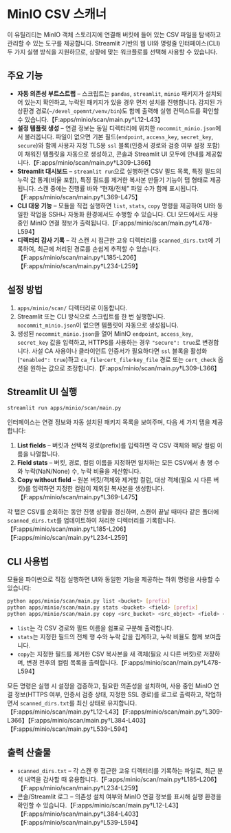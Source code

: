 # MinIO CSV 스캐너

이 유틸리티는 MinIO 객체 스토리지에 연결해 버킷에 들어 있는 CSV 파일을 탐색하고 관리할 수 있는 도구를 제공합니다. Streamlit 기반의 웹 UI와 명령줄 인터페이스(CLI) 두 가지 실행 방식을 지원하므로, 상황에 맞는 워크플로를 선택해 사용할 수 있습니다.

## 주요 기능

- **자동 의존성 부트스트랩** – 스크립트는 `pandas`, `streamlit`, `minio` 패키지가 설치되어 있는지 확인하고, 누락된 패키지가 있을 경우 먼저 설치를 진행합니다. 감지된 가상환경 경로(`~/devel_opemnt/venv/bin`)도 함께 출력해 실행 컨텍스트를 확인할 수 있습니다.【F:apps/minio/scan/main.py†L12-L43】
- **설정 템플릿 생성** – 연결 정보는 동일 디렉터리에 위치한 `nocommit_minio.json`에서 불러옵니다. 파일이 없으면 기본 필드(`endpoint`, `access_key`, `secret_key`, `secure`)와 함께 사용자 지정 TLS용 `ssl` 블록(인증서 경로와 검증 여부 설정 포함)이 채워진 템플릿을 자동으로 생성하고, 콘솔과 Streamlit UI 모두에 안내를 제공합니다.【F:apps/minio/scan/main.py†L309-L366】
- **Streamlit 대시보드** – `streamlit run`으로 실행하면 CSV 필드 목록, 특정 필드의 누락 값 통계(비율 포함), 특정 필드를 제거한 복사본 만들기 기능이 탭 형태로 제공됩니다. 스캔 중에는 진행률 바와 “현재/전체” 파일 수가 함께 표시됩니다.【F:apps/minio/scan/main.py†L369-L475】
- **CLI 대응 기능** – 모듈을 직접 실행하면 `list`, `stats`, `copy` 명령을 제공하여 UI와 동일한 작업을 SSH나 자동화 환경에서도 수행할 수 있습니다. CLI 모드에서도 사용 중인 MinIO 연결 정보가 출력됩니다.【F:apps/minio/scan/main.py†L478-L594】
- **디렉터리 감사 기록** – 각 스캔 시 접근한 고유 디렉터리를 `scanned_dirs.txt`에 기록하여, 최근에 처리된 경로를 손쉽게 추적할 수 있습니다.【F:apps/minio/scan/main.py†L185-L206】【F:apps/minio/scan/main.py†L234-L259】

## 설정 방법

1. `apps/minio/scan/` 디렉터리로 이동합니다.
2. Streamlit 또는 CLI 방식으로 스크립트를 한 번 실행합니다. `nocommit_minio.json`이 없으면 템플릿이 자동으로 생성됩니다.
3. 생성된 `nocommit_minio.json`을 열어 MinIO `endpoint`, `access_key`, `secret_key` 값을 입력하고, HTTPS를 사용하는 경우 `"secure": true`로 변경합니다. 사설 CA 사용이나 클라이언트 인증서가 필요하다면 `ssl` 블록을 활성화(`"enabled": true`)하고 `ca_file`·`cert_file`·`key_file` 경로 또는 `cert_check` 옵션을 원하는 값으로 조정합니다.【F:apps/minio/scan/main.py†L309-L366】

## Streamlit UI 실행

```bash
streamlit run apps/minio/scan/main.py
```

인터페이스는 연결 정보와 자동 설치된 패키지 목록을 보여주며, 다음 세 가지 탭을 제공합니다:

1. **List fields** – 버킷과 선택적 경로(prefix)를 입력하면 각 CSV 객체와 해당 컬럼 이름을 나열합니다.
2. **Field stats** – 버킷, 경로, 컬럼 이름을 지정하면 일치하는 모든 CSV에서 총 행 수와 누락(NaN/None) 수, 누락 비율을 계산합니다.
3. **Copy without field** – 원본 버킷/객체와 제거할 컬럼, 대상 객체(필요 시 다른 버킷)를 입력하면 지정한 컬럼이 제외된 복사본을 생성합니다.【F:apps/minio/scan/main.py†L369-L475】

각 탭은 CSV를 순회하는 동안 진행 상황을 갱신하며, 스캔이 끝날 때마다 같은 폴더에 `scanned_dirs.txt`를 업데이트하여 처리한 디렉터리를 기록합니다.【F:apps/minio/scan/main.py†L185-L206】【F:apps/minio/scan/main.py†L234-L259】

## CLI 사용법

모듈을 파이썬으로 직접 실행하면 UI와 동일한 기능을 제공하는 하위 명령을 사용할 수 있습니다:

```bash
python apps/minio/scan/main.py list <bucket> [prefix]
python apps/minio/scan/main.py stats <bucket> <field> [prefix]
python apps/minio/scan/main.py copy <src_bucket> <src_object> <field> <dest_object> [--dest-bucket <bucket>]
```

- `list`는 각 CSV 경로와 필드 이름을 쉼표로 구분해 출력합니다.
- `stats`는 지정한 필드의 전체 행 수와 누락 값을 집계하고, 누락 비율도 함께 보여줍니다.
- `copy`는 지정한 필드를 제거한 CSV 복사본을 새 객체(필요 시 다른 버킷)로 저장하며, 변경 전후의 컬럼 목록을 출력합니다.【F:apps/minio/scan/main.py†L478-L594】

모든 명령은 실행 시 설정을 검증하고, 필요한 의존성을 설치하며, 사용 중인 MinIO 연결 정보(HTTPS 여부, 인증서 검증 상태, 지정한 SSL 경로)를 로그로 출력하고, 작업하면서 `scanned_dirs.txt`를 최신 상태로 유지합니다.【F:apps/minio/scan/main.py†L12-L43】【F:apps/minio/scan/main.py†L309-L366】【F:apps/minio/scan/main.py†L384-L403】【F:apps/minio/scan/main.py†L539-L594】

## 출력 산출물

- `scanned_dirs.txt` – 각 스캔 후 접근한 고유 디렉터리를 기록하는 파일로, 최근 분석 내역을 감사할 때 유용합니다.【F:apps/minio/scan/main.py†L185-L206】【F:apps/minio/scan/main.py†L234-L259】
- 콘솔/Streamlit 로그 – 의존성 설치 여부와 MinIO 연결 정보를 표시해 실행 환경을 확인할 수 있습니다.【F:apps/minio/scan/main.py†L12-L43】【F:apps/minio/scan/main.py†L384-L403】【F:apps/minio/scan/main.py†L539-L594】
